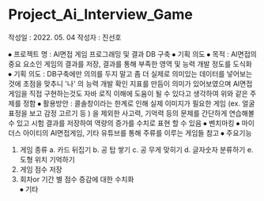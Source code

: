 ﻿# Project_Ai_Interview_Game
작성일 : 2022. 05. 04
작성자 : 진선호

⦁	프로젝트 명 : AI면접 게임 프로그래밍 및 결과 DB 구축
⦁	기획 의도 
⦁	목적
: AI면접의 중요 요소인 게임의 결과를 저장, 결과를 통해 부족한 영역 및 능력 개발 정도를 도식화
⦁	기획 의도
: DB구축에만 의의를 두지 말고 좀 더 실제로 의미있는 데이터를 넣어보는것에 초점을 맞추니 '나' 의 능력 개발 확인 지표를 만듬이 의미가 있어보였으며 AI면접게임을 직접 구현하는것도 자바 로직 이해에 도움이 될 수 있다고 생각하여 위와 같은 주제를 정함
⦁	활용방안
: 콜솔창이라는 한계로 인해 실제 이미지가 필요한 게임 (ex. 얼굴표정을 보고 감정 고르기 등 ) 을 제외한 사고력, 기억력 등의 문제를 간단하게 연습해볼 수 있고 시험 결과를 저장하여 역량의 증가를 수치로 표현 할 수 있음
⦁	벤치마킹 
⦁	마이더스 아이티의 AI면접게임, 기타 유튜브를 통해 주류를 이루는 게임들 참고
⦁	주요기능
1. 게임 종류
	a. 카드 뒤집기
	b. 공 탑 쌓기
	c. 공 무게 맞히기
	d. 글자숫자 분류하기
	e. 도형 위치 기억하기
2. 게임 점수 저장
3. 회차or 기간 별 점수 증감에 대한 수치화	
⦁	기타 
